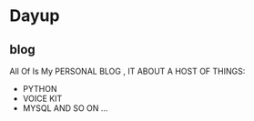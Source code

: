 # Dayup
## blog
All Of  Is My PERSONAL BLOG , IT ABOUT A HOST OF THINGS:






- PYTHON 
- VOICE KIT 
- MYSQL
AND SO ON ...

